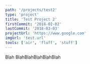 ```yaml
---
path: '/projects/test2'
type: 'project'
title: 'Test Project 2'
firstCommit: '2018-02-02'
lastCommit: '2018-03-03'
projectUrl: 'https://www.google.com' 
imgUrl: 'test.url'
tools: ['air', 'fluff', 'stuff']
---
```


Blah BlahBlahBlahBlahBlah